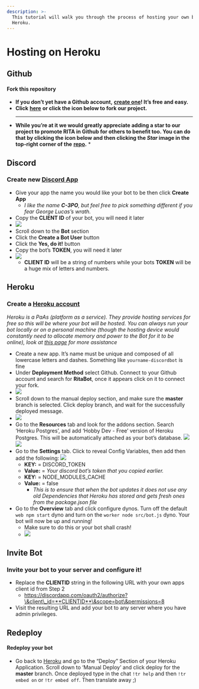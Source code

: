 ```yaml
---
description: >-
  This tutorial will walk you through the process of hosting your own bot via
  Heroku.
---
```


# Hosting on Heroku

## Github

#### Fork this repository <a href="#step-1---fork-this-repository" id="step-1---fork-this-repository"></a>

* **If you don’t yet have a Github account,** [**create one**](https://github.com/join)**! It’s free and easy.**
* **Click** [**here**](https://github.com/RitaBot-Project/RitaBot/fork) **or click the icon below to fork our project.**
  * ****
* **While you’re at it we would greatly appreciate adding a star to our project to promote RITA in Github for others to benefit too. You can do that by clicking the icon below and then clicking the **_**Star**_** image in the top-right corner of the** [**repo**](https://github.com/RitaBot-Project/RitaBot)**.**
  *

## Discord

### Create new [Discord App](https://discordapp.com/developers/applications)

* Give your app the name you would like your bot to be then click **Create App**
  * _I like the name **C-3PO**, but feel free to pick something different if you fear George Lucas’s wrath._
* Copy the **CLIENT ID** of your bot, you will need it later
* &#x20;![](https://ritabot.gg/assets/images/Client\_ID.png)
* Scroll down to the **Bot** section
* Click the **Create a Bot User** button
* Click the **Yes, do it!** button
* Copy the bot’s **TOKEN**, you will need it later
* &#x20;![](https://ritabot.gg/assets/images/Token\_ID.png)
  * **CLIENT ID** will be a string of numbers while your bots **TOKEN** will be a huge mix of letters and numbers.

## Heroku

### Create a [Heroku account](https://signup.heroku.com/login)

_Heroku is a PaAs (platform as a service). They provide hosting services for free so this will be where your bot will be hosted. You can always run your bot locally or on a personal machine (though the hosting device would constantly need to allocate memory and power to the Bot for it to be online), look at_ [_this page_](https://ritabot.gg/local/) _for more assistance_

* Create a new app. It’s name must be unique and composed of all lowercase letters and dashes. Something like `yourname-discordbot` is fine
* Under **Deployment Method** select Github. Connect to your Github account and search for **RitaBot**, once it appears click on it to connect your fork.
* &#x20;![](https://ritabot.gg/assets/images/Deploy\_part\_1.png)
* Scroll down to the manual deploy section, and make sure the **master** branch is selected. Click deploy branch, and wait for the successfully deployed message.
* &#x20;![](https://ritabot.gg/assets/images/Deploy\_part\_2.png)
* Go to the **Resources** tab and look for the addons section. Search ‘Heroku Postgres’, and add ‘Hobby Dev - Free’ version of Heroku Postgres. This will be automatically attached as your bot’s database. ![](https://ritabot.gg/assets/images/postgres\_1.png)\
  ![](https://ritabot.gg/assets/images/postgres\_2.png)
* Go to the **Settings** tab. Click to reveal Config Variables, then add then add the following: ![](https://ritabot.gg/assets/images/Config\_vars.png)
  * **KEY:** = DISCORD\_TOKEN
  * **Value:** = _Your discord bot’s token that you copied earlier._
  * **KEY:** = NODE\_MODULES\_CACHE
  * **Value:** = false
    * _This is to ensure that when the bot updates it does not use any old Dependencies that Heroku has stored and gets fresh ones from the package.json file_
* Go to the **Overview** tab and click configure dynos. Turn off the default `web npm start` dyno and turn on the `worker node src/bot.js` dyno. Your bot will now be up and running!
  * Make sure to do this or your bot shall crash!
  * &#x20;![](https://ritabot.gg/assets/images/Dynos.png)

## Invite Bot

### Invite your bot to your server and configure it!

* Replace the **CLIENTID** string in the following URL with your own apps client id from Step 2
  * https://discordapp.com/oauth2/authorize?\&client\_id=**CLIENTID**\&scope=bot\&permissions=8
* Visit the resulting URL and add your bot to any server where you have admin privileges.

## **Redeploy**

#### Redeploy your bot <a href="#step-5---redeploy-your-bot" id="step-5---redeploy-your-bot"></a>

* Go back to [Heroku](https://heroku.com) and go to the “Deploy” Section of your Heroku Application. Scroll down to ‘Manual Deploy’ and click deploy for the **master** branch. Once deployed type in the chat `!tr help` and then `!tr embed on` or `!tr embed off`. Then translate away ;)
